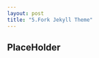 ```yaml
---
layout: post
title: "5.Fork Jekyll Theme"
---
```

<html>
  <body>
    <h2>PlaceHolder</h2>
  <body>
<html>
